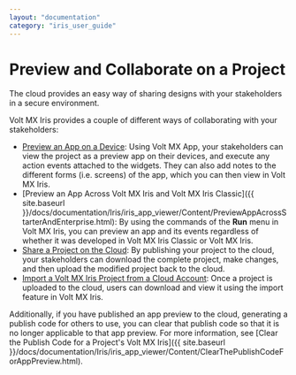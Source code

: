 ```yaml
---
layout: "documentation"
category: "iris_user_guide"
---
```

                          

Preview and Collaborate on a Project
====================================

The cloud provides an easy way of sharing designs with your stakeholders in a secure environment.

Volt MX  Iris provides a couple of different ways of collaborating with your stakeholders:

*   [Preview an App on a Device](PreviewAnAppOnADevice.html): Using Volt MX App, your stakeholders can view the project as a preview app on their devices, and execute any action events attached to the widgets. They can also add notes to the different forms (i.e. screens) of the app, which you can then view in Volt MX Iris.
*   [Preview an App Across Volt MX Iris and Volt MX Iris Classic]({{ site.baseurl }}/docs/documentation/Iris/iris_app_viewer/Content/PreviewAppAcrossStarterAndEnterprise.html): By using the commands of the **Run** menu in Volt MX Iris, you can preview an app and its events regardless of whether it was developed in Volt MX Iris Classic or Volt MX Iris.
*   [Share a Project on the Cloud](ShareProjectOnTheCloud.html): By publishing your project to the cloud, your stakeholders can download the complete project, make changes, and then upload the modified project back to the cloud.
*   [Import a Volt MX Iris Project from a Cloud Account](ImportVoltMXIrisProject.html#import-a-project-from-a-cloud-account): Once a project is uploaded to the cloud, users can download and view it using the import feature in Volt MX Iris.

Additionally, if you have published an app preview to the cloud, generating a publish code for others to use, you can clear that publish code so that it is no longer applicable to that app preview. For more information, see [Clear the Publish Code for a Project's Volt MX Iris]({{ site.baseurl }}/docs/documentation/Iris/iris_app_viewer/Content/ClearThePublishCodeForAppPreview.html).
